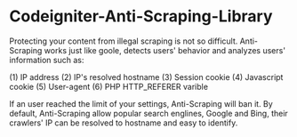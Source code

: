 # Codeigniter-Anti-Scraping-Library

Protecting your content from illegal scraping is not so difficult. Anti-Scraping works just like goole, detects users' behavior and analyzes users' information such as:

(1) IP address
(2) IP's resolved hostname
(3) Session cookie
(4) Javascript cookie
(5) User-agent
(6) PHP HTTP_REFERER varible

If an user reached the limit of your settings, Anti-Scraping will ban it. 
By default, Anti-Scraping allow popular search englines, Google and Bing, their crawlers' IP can be resolved to hostname and easy to identify.
